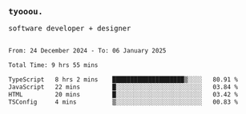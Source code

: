 <samp>
   <h3>tyooou.</h3>
   software developer + designer
   <br/><br/>
  <!--START_SECTION:waka-->

```txt
From: 24 December 2024 - To: 06 January 2025

Total Time: 9 hrs 55 mins

TypeScript   8 hrs 2 mins    ████████████████████▒░░░░   80.91 %
JavaScript   22 mins         █░░░░░░░░░░░░░░░░░░░░░░░░   03.84 %
HTML         20 mins         █░░░░░░░░░░░░░░░░░░░░░░░░   03.42 %
TSConfig     4 mins          ▒░░░░░░░░░░░░░░░░░░░░░░░░   00.83 %
```

<!--END_SECTION:waka-->
</samp>
